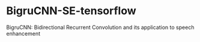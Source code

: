 # BigruCNN-SE-tensorflow
BigruCNN: Bidirectional Recurrent Convolution and its application to speech enhancement
